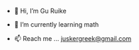 - 👋 Hi, I’m Gu Ruike
- 🌱 I’m currently learning math
  
- 📫 Reach me ... juskergreek@gmail.com

<!---
Jusker-Greek/Jusker-Greek is a ✨ special ✨ repository because its `README.md` (this file) appears on your GitHub profile.
You can click the Preview link to take a look at your changes.
--->
